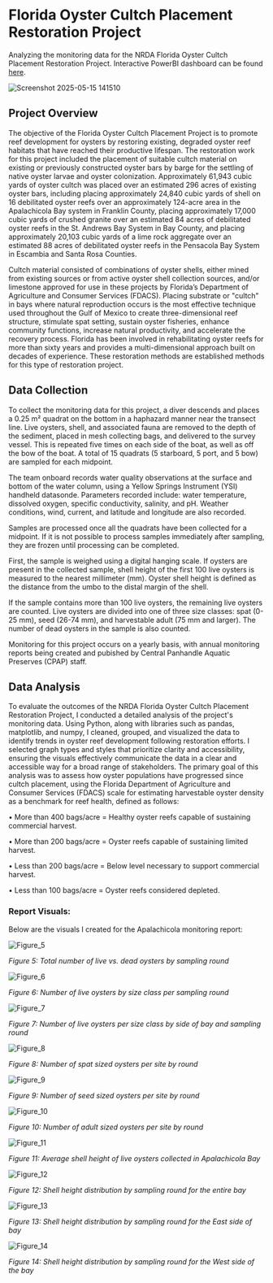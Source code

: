 # Florida Oyster Cultch Placement Restoration Project
Analyzing the monitoring data for the NRDA Florida Oyster Cultch Placement Restoration Project. Interactive PowerBI dashboard can be found [here](https://app.powerbi.com/view?r=eyJrIjoiODhhZGQxZmYtYjYzYy00MTQ0LWI3M2EtZmE3NzdlODdlOGE3IiwidCI6ImI2MjAxOTYwLTQ1YmEtNGI3OC1iMDgwLWYxYzQzM2ZmNmUzNiIsImMiOjZ9).

![Screenshot 2025-05-15 141510](https://github.com/user-attachments/assets/fc778dc5-0492-43ee-a7d9-2d50f60f37f8)

## Project Overview
The objective of the Florida Oyster Cultch Placement Project is to promote reef development for oysters by restoring existing, degraded oyster reef habitats that have reached their productive lifespan. The restoration work for this project included the placement of suitable cultch material on existing or previously constructed oyster bars by barge for the settling of native oyster larvae and oyster colonization. Approximately 61,943 cubic yards of oyster cultch was placed over an estimated 296 acres of existing oyster bars, including placing approximately 24,840 cubic yards of shell on 16 debilitated oyster reefs over an approximately 124-acre area in the Apalachicola Bay system in Franklin County, placing approximately 17,000 cubic yards of crushed granite over an estimated 84 acres of debilitated oyster reefs in the St. Andrews Bay System in Bay County, and placing approximately 20,103 cubic yards of a lime rock aggregate over an estimated 88 acres of debilitated oyster reefs in the Pensacola Bay System in Escambia and Santa Rosa Counties.

Cultch material consisted of combinations of oyster shells, either mined from existing sources or from active oyster shell collection sources, and/or limestone approved for use in these projects by Florida’s Department of Agriculture and Consumer Services (FDACS). Placing substrate or "cultch" in bays where natural reproduction occurs is the most effective technique used throughout the Gulf of Mexico to create three-dimensional reef structure, stimulate spat setting, sustain oyster fisheries, enhance community functions, increase natural productivity, and accelerate the recovery process. Florida has been involved in rehabilitating oyster reefs for more than sixty years and provides a multi-dimensional approach built on decades of experience. These restoration methods are established methods for this type of restoration project.

## Data Collection
To collect the monitoring data for this project, a diver descends and places a 0.25 m² quadrat on the bottom in a haphazard manner near the transect line. Live oysters, shell, and associated fauna are removed to the depth of the sediment, placed in mesh collecting bags, and delivered to the survey vessel. This is repeated five times on each side of the boat, as well as off the bow of the boat. A total of 15 quadrats (5 starboard, 5 port, and 5 bow) are sampled for each midpoint. 

The team onboard records water quality observations at the surface and bottom of the water column, using a Yellow Springs Instrument (YSI) handheld datasonde. Parameters recorded include: water temperature, dissolved oxygen, specific conductivity, salinity, and pH. Weather conditions, wind, current, and latitude and longitude are also recorded.

Samples are processed once all the quadrats have been collected for a midpoint. If it is not possible to process samples immediately after sampling, they are frozen until processing can be completed. 

First, the sample is weighed using a digital hanging scale. If oysters are present in the collected sample, shell height of the first 100 live oysters is measured to the nearest millimeter (mm). Oyster shell height is defined as the distance from the umbo to the distal margin of the shell.

If the sample contains more than 100 live oysters, the remaining live oysters are counted. Live oysters are divided into one of three size classes: spat (0-25 mm), seed (26-74 mm), and harvestable adult (75 mm and larger). The number of dead oysters in the sample is also counted.

Monitoring for this project occurs on a yearly basis, with annual monitoring reports being created and pubished by Central Panhandle Aquatic Preserves (CPAP) staff.

## Data Analysis
To evaluate the outcomes of the NRDA Florida Oyster Cultch Placement Restoration Project, I conducted a detailed analysis of the project's monitoring data. Using Python, along with libraries such as pandas, matplotlib, and numpy, I cleaned, grouped, and visualized the data to identify trends in oyster reef development following restoration efforts. I selected graph types and styles that prioritize clarity and accessibility, ensuring the visuals effectively communicate the data in a clear and accessible way for a broad range of stakeholders. The primary goal of this analysis was to assess how oyster populations have progressed since cultch placement, using the Florida Department of Agriculture and Consumer Services (FDACS) scale for estimating harvestable oyster density as a benchmark for reef health, defined as follows:

•	More than 400 bags/acre = Healthy oyster reefs capable of sustaining commercial harvest.

•	More than 200 bags/acre = Oyster reefs capable of sustaining limited harvest.

•	Less than 200 bags/acre = Below level necessary to support commercial harvest.

•	Less than 100 bags/acre = Oyster reefs considered depleted.

### Report Visuals:
Below are the visuals I created for the Apalachicola monitoring report:

![Figure_5](https://github.com/user-attachments/assets/a071e544-775b-4043-aa07-a066c822a21b) 

_Figure 5: Total number of live vs. dead oysters by sampling round_


![Figure_6](https://github.com/user-attachments/assets/01118f7f-26d6-4c90-92e2-24d7d59ddab3)

_Figure 6: Number of live oysters by size class per sampling round_


![Figure_7](https://github.com/user-attachments/assets/7aae9ae3-6afb-41c6-894a-87a174350a2c)

_Figure 7: Number of live oysters per size class by side of bay and sampling round_ 


![Figure_8](https://github.com/user-attachments/assets/46c14d2a-c8a2-43b7-b5d9-6a5054c9aa7a)

_Figure 8: Number of spat sized oysters per site by round_


![Figure_9](https://github.com/user-attachments/assets/6c478869-6a4e-437f-9716-72bd5ed7dbf3)

_Figure 9: Number of seed sized oysters per site by round_


![Figure_10](https://github.com/user-attachments/assets/837007eb-0296-44e4-80d5-08f4da735bb8)

_Figure 10: Number of adult sized oysters per site by round_


![Figure_11](https://github.com/user-attachments/assets/d00fc7f7-9af7-469c-aed5-91bb6b5b2d11)

_Figure 11: Average shell height of live oysters collected in Apalachicola Bay_


![Figure_12](https://github.com/user-attachments/assets/0523bf8c-c3a9-4fb0-a722-a2382546a3d0)

_Figure 12: Shell height distribution by sampling round for the entire bay_


![Figure_13](https://github.com/user-attachments/assets/41d98d6f-a461-4752-b71f-4cc2ba05c9c0)

_Figure 13: Shell height distribution by sampling round for the East side of bay_


![Figure_14](https://github.com/user-attachments/assets/5a89ec11-8ea6-4c14-9b32-12af44fbf3ec)

_Figure 14: Shell height distribution by sampling round for the West side of the bay_

